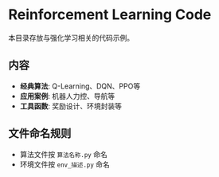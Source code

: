 # Reinforcement Learning Code

本目录存放与强化学习相关的代码示例。

## 内容
- **经典算法**: Q-Learning、DQN、PPO等
- **应用案例**: 机器人力控、导航等
- **工具函数**: 奖励设计、环境封装等

## 文件命名规则
- 算法文件按 `算法名称.py` 命名
- 环境文件按 `env_描述.py` 命名